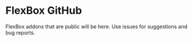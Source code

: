 FlexBox GitHub
=======
FlexBox addons that are public will be here. Use issues for suggestions and bug reports.
